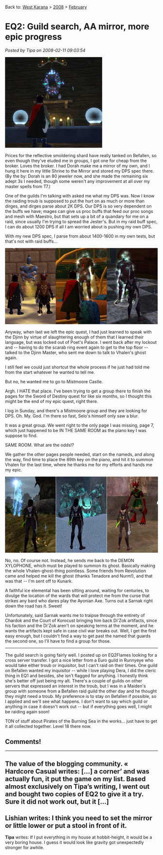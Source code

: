 Back to: [West Karana](/posts/westkarana.md) > [2008](/posts/2008/westkarana.md) > [February](./westkarana.md)
# EQ2: Guild search, AA mirror, more epic progress

*Posted by Tipa on 2008-02-11 09:03:54*

![everquest2-2008-02-10-15-20-34-07.jpg](../../../uploads/2008/02/everquest2-2008-02-10-15-20-34-07.jpg)

Prices for the reflective smoldering shard have really tanked on Befallen, so even though they've eluded me in groups, I got one for cheap from the broker. Loves the broker. I had Dorah make me a mirror of my own, and I hung it here in my little Shrine to the Mirror and stored my DPS spec there. (By the by: Dorah is an 80 jeweler now, and she made the remaining six adept 3s I needed, though some weren't any improvement at all over my master spells from T7.)

One of the guilds I'm talking with asked me what my DPS was. Now I know the raiding troub is supposed to put the hurt on as much or more than dirges, and dirges parse about 2K DPS. Our DPS is so very dependent on the buffs we have; mages can give us proc buffs that feed our proc songs and mesh with Maestro, but that sets up a bit of a quandary for me on a raid, since usually I'm trying to spread the Jester's. But in my raid buff spec, I can do about 1200 DPS if all I am worried about is pushing my own DPS.

With my new DPS spec, I parse from about 1400-1600 in my own tests, but that's not with raid buffs...

![epic2a.jpg](../../../uploads/2008/02/epic2a.jpg)

Anyway, when last we left the epic quest, I had just learned to speak with the Djinn by virtue of slaughtering enough of them that I learned their language, but was locked out of Poet's Palace. I went back after my lockout and -- having to do the scarab ring event again to get to the top floor -- talked to the Djinn Master, who sent me down to talk to Vhalen's ghost again.

I still feel we could just shortcut the whole process if he just had told me from the start whatever he wanted to tell me.

But no, he wanted me to go to Mistmoore Castle.

Argh. I HATE that place. I've been trying to get a group there to finish the pages for the Sword of Destiny quest for like six months, so I thought this might be the end of my epic quest, right there.

I log in Sunday, and there's a Mistmoore group and they are looking for DPS. Oh. My. God. I'm there so fast, Selo's himself only saw a blur. 

It was a great group. We went right to the only page I was missing, page 7, which just happened to be IN THE SAME ROOM as the piano key I was suppose to find.

SAME ROOM. What are the odds!?

We gather the other pages people needed, start on the nameds, and along the way, find time to place the 89th key on the piano, and hit it to summon Vhalen for the last time, where he thanks me for my efforts and hands me my epic.

![eq2epica.jpg](../../../uploads/2008/02/eq2epica.jpg)

No, no. Of course not. Instead, he sends me back to the DEMON XYLOPHONE, which must be played to summon its ghost. Basically making the whole Vhalen-ghost-thing pointless. Some friends from Revolution came and helped me kill the ghost (thanks Tenadore and Nurm!), and that was that -- I'm sent off to Kunark.

A faithful ice elemental has been sitting around, waiting for centuries, to divulge the location of the wards that will protect me from the curse that strikes any bard who dares play the Ayonian Axe. Turns out a Sarnak right down the road has it. Sweet!

Unfortunately, said Sarnak wants me to traipse through the entirety of Chardok and the Court of Korocust bringing him back Di'Zok artifacts, since his faction and the Di'Zok aren't on speaking terms at the moment, and he wants the artifacts kept safe in case civil war breaks out. Well, I get the first easy enough, but I couldn't find a way to get past the named that guards the second one, so I'll have to find a group for those.

---

The guild search is going fairly well. I posted up on EQ2Flames looking for a cross server transfer. I got a nice letter from a Euro guild in Runnyeye who would take either troub or inquisitor, but I can't raid on their times. One guild on Befallen wanted my inquisitor -- while I love playing Dera, I did the cleric thing in EQ1 and besides, she isn't flagged for anything. I honestly think she's better off just being my alt. There's a couple of guilds on other servers that expressed an interest in the troub, but I was in a Maiden's group with someone from a Befallen raid guild the other day and he thought they might need a troub. My preference is to stay on Befallen if possible, so I applied and we'll see what happens. I don't want to say which guild or anything in case it doesn't work out -- but if everything goes well, I might be raiding again soon!

TON of stuff about Pirates of the Burning Sea in the works... just have to get it all collected together. Level 18 there now.

## Comments!
---
**The value of the blogging community. &laquo; Hardcore Casual** writes: [...] a corner&#8217; and was actually fun, it put the game on my list. Based almost exclusively on Tipa&#8217;s writing, I went out and bought two copies of EQ2 to give it a try. Sure it did not work out, but it [...]
---
**Lishian** writes: I think you need to set the mirror or little lower or put a stool in front of it.
---
**Tipa** writes: If I put everything in my house at hobbit-height, it would be a very boring house. I guess it would look like gravity got unexpectedly stronger for awhile.

